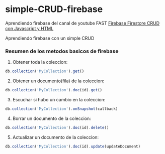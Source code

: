 # simple-CRUD-firebase
Aprendiendo firebase del canal de youtube FAST 
[Firebase Firestore CRUD con Javascript y HTML](https://www.youtube.com/watch?v=itNsRn1kjLU&t=2742s&ab_channel=FaztCode)

Aprendiendo firebase con un simple CRUD
### Resumen de los metodos basicos de firebase

1. Obtener toda la coleccion: 
  ```javascript
  db.collection('MyCollection').get()
  ```

2. Obtener un documento(fila) de la coleccion: 
  ```javascript
  db.collection('MyCollection').doc(id).get()
  ```
  
3. Escuchar si hubo un cambio en la coleccion: 
  ```javascript
  db.collection('MyCollection').onSnapshot(callback)
  ```

4. Borrar un documento de la coleccion: 
  ```javascript
  db.collection('MyCollection').doc(id).delete()
  ```

5. Actualizar un documento de la coleccion: 
  ```javascript
  db.collection('MyCollection').doc(id).update(updateDocument)
  ```
 
